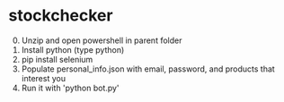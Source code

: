 # stockchecker
0. Unzip and open powershell in parent folder
1. Install python (type python)
2. pip install selenium
3. Populate personal_info.json with email, password, and products that interest you
4. Run it with 'python bot.py'